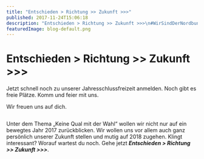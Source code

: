 ```yaml
---
title: "Entschieden > Richtung >> Zukunft >>>"
published: 2017-11-24T15:06:18
description: "Entschieden > Richtung >> Zukunft >>>\n#WirSindDerNordbund #Entschieden #TimeOut #TrauDich"
featuredImage: blog-default.png
---
```


# Entschieden > Richtung >> Zukunft >>>

Jetzt schnell noch zu unserer Jahresschlussfreizeit anmelden. Noch gibt es freie Plätze. Komm und feier mit uns.

Wir freuen uns auf dich.

<img loading="lazy" src="old/WhatsApp-Image-2017-11-23-at-18.23.09.jpeg" alt>

Unter dem Thema &#8222;Keine Qual mit der Wahl&#8220; wollen wir nicht nur auf ein bewegtes Jahr 2017 zurückblicken. Wir wollen uns vor allem auch ganz persönlich unserer Zukunft stellen und mutig auf 2018 zugehen. Klingt interessant? Worauf wartest du noch. Gehe jetzt ***Entschieden &gt; Richtung &gt;&gt; Zukunft &gt;&gt;&gt;***.